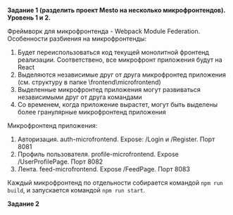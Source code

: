**Задание 1 (разделить проект Mesto на несколько микрофронтендов). Уровень 1 и 2.**

Фреймворк для микрофронтенда - Webpack Module Federation.
Особенности разбиения на микрофронтенды:
1) Будет переиспользоваться код текущей монолитной фронтенд реализации. Соответствено, все микрофронт приложения будут на React
2) Выделяются независимые друг от друга микрофронтед приложения (см. структуру в папке \frontend\microfrontend)
3) Выделенные микрофронтед приложения могут развиваться независимыми друг от друга командами
4) Со временем, когда приложение вырастет,  могут быть выделены более гранулярные микрофронтенд приложения

Микрофронтенд приложения:
1) Авторизация. auth-microfrontend. Expose: /Login и /Register. Порт 8081
2) Профиль пользователя. profile-microfrontend. Expose /UserProfilePage. Порт 8082
3) Лента. feed-microfrontend. Expose /FeedPage. Порт 8083

Каждый микрофронтенд по отдельности собирается командой `npm run build`, и запускается командой `npm run start`.

**Задание 2**